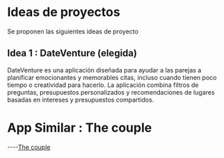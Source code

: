 # Ideas de proyectos
Se proponen las siguientes ideas de proyecto

## Idea 1 : DateVenture (elegida)
DateVenture es una aplicación diseñada para ayudar a las parejas a planificar emocionantes y memorables citas, incluso cuando tienen poco tiempo o creatividad para hacerlo. La aplicación combina filtros de preguntas, presupuestos personalizados y recomendaciones de lugares basadas en intereses y presupuestos compartidos.

# App Similar : The couple

----[The couple](https://play.google.com/store/search?q=the%20couple&c=apps&hl=es_CO&gl=US)